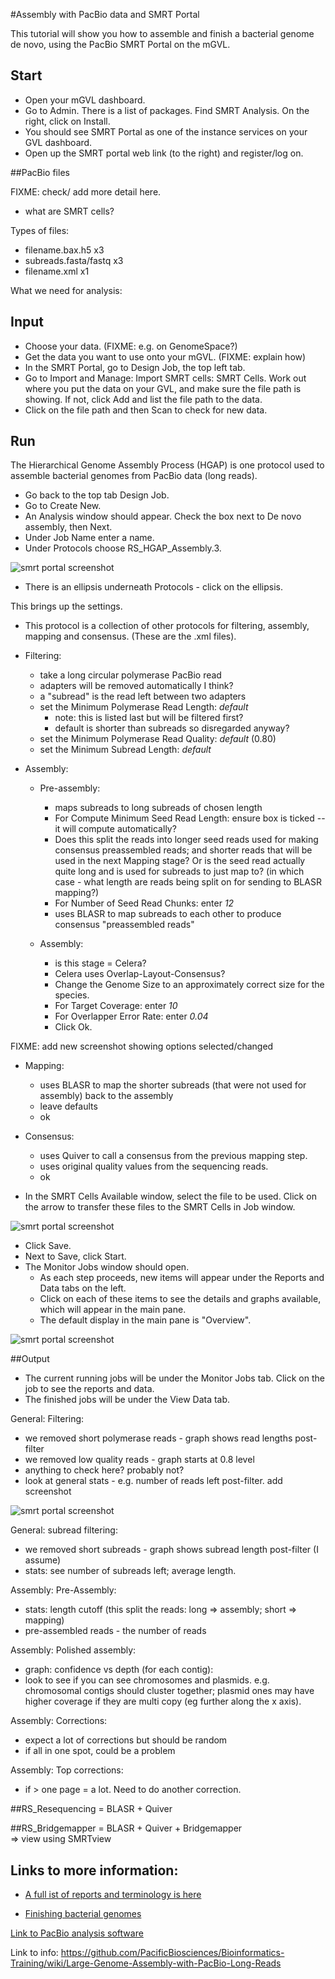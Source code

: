 #Assembly with PacBio data and SMRT Portal

This tutorial will show you how to assemble and finish a bacterial genome de novo, using the PacBio SMRT Portal on the mGVL.

## Start
- Open your mGVL dashboard.
- Go to Admin. There is a list of packages. Find SMRT Analysis. On the right, click on <ss>Install</ss>.
- You should see SMRT Portal as one of the instance services on your GVL dashboard.
- Open up the SMRT portal web link (to the right) and register/log on.



##PacBio files

FIXME: check/ add more detail here.

- what are SMRT cells?

Types of files:

- filename.bax.h5  x3
- subreads.fasta/fastq  x3
- filename.xml x1

What we need for analysis:

## Input
- Choose your data. (FIXME: e.g. on GenomeSpace?)
- Get the data you want to use onto your mGVL. (FIXME: explain how)
- In the SMRT Portal, go to <ss>Design Job</ss>, the top left tab.
- Go to <ss>Import and Manage: Import SMRT cells: SMRT Cells</ss>. Work out where you put the data on your GVL, and make sure the file path is showing. If not, click <ss>Add</ss> and list the file path to the data.
- Click on the file path and then <ss>Scan</ss> to check for new data.

## Run

The Hierarchical Genome Assembly Process (HGAP) is one protocol used to assemble bacterial genomes from PacBio data (long reads).

- Go back to the top tab <ss>Design Job</ss>.
- Go to <ss>Create New</ss>.
- An <ss>Analysis</ss> window should appear. Check the box next to <ss>De novo assembly</ss>, then <ss>Next</ss>.
- Under <ss>Job Name</ss> enter a name.
- Under <ss>Protocols</ss> choose <ss>RS_HGAP_Assembly.3</ss>.

![smrt portal screenshot](/media/screenshots/smrt1.png)

- There is an ellipsis underneath <ss>Protocols</ss> - click on the ellipsis.

This brings up the settings.

- This protocol is a collection of other protocols for filtering, assembly, mapping and consensus. (These are the .xml files).

- Filtering:
    - take a long circular polymerase PacBio read
    - adapters will be removed automatically I think?
    - a "subread" is the read left between two adapters
    - set the <ss>Minimum Polymerase Read Length</ss>: *default*
        - note: this is listed last but will be filtered first?
        - default is shorter than subreads so disregarded anyway?
    - set the <ss>Minimum Polymerase Read Quality</ss>: *default* (0.80)
    - set the <ss>Minimum Subread Length</ss>: *default*

- Assembly:
    - Pre-assembly:
        - maps subreads to long subreads of chosen length
        - For <ss>Compute Minimum Seed Read Length</ss>: ensure box is ticked -- it will compute automatically?
        - Does this split the reads into longer seed reads used for making consensus preassembled reads; and shorter reads that will be used in the next Mapping stage? Or is the seed read actually quite long and is used for subreads to just map to? (in which case - what length are reads being split on for sending to BLASR mapping?)
        - For <ss>Number of Seed Read Chunks</ss>: enter *12*
        - uses BLASR to map subreads to each other to produce consensus "preassembled reads"

    - Assembly:
        - is this stage = Celera?
        - Celera uses Overlap-Layout-Consensus?
        - Change the <ss>Genome Size</ss> to an approximately correct size for the species.
        - For <ss>Target Coverage</ss>: enter *10*
        - For <ss>Overlapper Error Rate</ss>: enter *0.04*
        - Click <ss>Ok</ss>.  

FIXME: add new screenshot showing options selected/changed

- Mapping:
    - uses BLASR to map the shorter subreads (that were not used for assembly) back to the assembly
    - leave defaults
    - ok

- Consensus:
    - uses Quiver to call a consensus from the previous mapping step.
    - uses original quality values from the sequencing reads.
    - ok


- In the <ss>SMRT Cells Available</ss> window, select the file to be used. Click on the arrow to transfer these files to the SMRT Cells in Job window.

![smrt portal screenshot](/media/screenshots/smrt3.png)

- Click <ss>Save</ss>.
- Next to <ss>Save</ss>, click <ss>Start</ss>.
- The <ss>Monitor Jobs</ss> window should open.
    - As each step proceeds, new items will appear under the <ss>Reports</ss> and <ss>Data</ss> tabs on the left.
    - Click on each of these items to see the details and graphs available, which will appear in the main pane.
    - The default display in the main pane is "Overview".

![smrt portal screenshot](/media/screenshots/smrt6.png)

##Output

- The current running jobs will be under the <ss>Monitor Jobs</ss> tab. Click on the job to see the reports and data.
- The finished jobs will be under the <ss>View Data</ss> tab.


General: Filtering:

- we removed short polymerase reads - graph shows read lengths post-filter
- we removed low quality reads - graph starts at 0.8 level
- anything to check here? probably not?
- look at general stats - e.g. number of reads left post-filter. add screenshot


![smrt portal screenshot](/media/screenshots/smrt5.png)

General: subread filtering:

- we removed short subreads - graph shows subread length post-filter (I assume)
- stats: see number of subreads left; average length.

Assembly: Pre-Assembly:

- stats: length cutoff (this split the reads: long => assembly; short => mapping)
- pre-assembled reads - the number of reads

Assembly: Polished assembly:

- graph: confidence vs depth (for each contig):
-  look to see if you can see chromosomes and plasmids. e.g. chromosomal contigs should cluster together; plasmid ones may have higher coverage if they are multi copy (eg further along the x axis).

Assembly: Corrections:

- expect a lot of corrections but should be random
- if all in one spot, could be a problem

Assembly: Top corrections:

- if > one page = a lot. Need to do another correction.

##RS_Resequencing
= BLASR + Quiver

##RS_Bridgemapper
= BLASR + Quiver + Bridgemapper  
=> view using SMRTview



## Links to more information:


- [A full ist of reports and terminology is here](http://files.pacb.com/software/smrtanalysis/2.3.0/doc/smrtportal/help/Webhelp/SMRT_Portal.htm)



- [Finishing bacterial genomes](https://github.com/PacificBiosciences/Bioinformatics-Training/wiki/Finishing-Bacterial-Genomes)


[Link to PacBio analysis software](http://www.pacb.com/products-and-services/analytical-software/smrt-analysis/)

Link to info:
https://github.com/PacificBiosciences/Bioinformatics-Training/wiki/Large-Genome-Assembly-with-PacBio-Long-Reads
